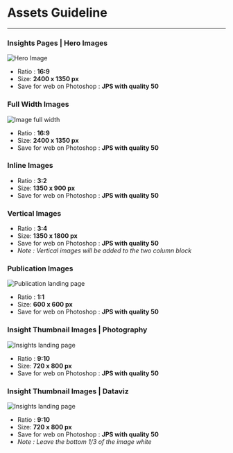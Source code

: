 # Assets Guideline
---

### Insights Pages | Hero Images 
![Hero Image](/images/hero_image.png)
- Ratio : **16:9**
- Size: **2400 x 1350 px**
- Save for web on Photoshop : **JPS with quality 50**



### Full Width Images
![Image full width](/images/fw_image.png)
- Ratio : **16:9**
- Size: **2400 x 1350 px**
- Save for web on Photoshop : **JPS with quality 50**



### Inline Images
- Ratio : **3:2**
- Size: **1350 x 900 px**
- Save for web on Photoshop : **JPS with quality 50**


### Vertical Images
- Ratio : **3:4**
- Size: **1350 x 1800 px**
- Save for web on Photoshop : **JPS with quality 50**
- *Note : Vertical images will be added to the two column block*


### Publication Images
![Publication landing page](/images/publication_image.png)
- Ratio : **1:1**
- Size: **600 x 600 px**
- Save for web on Photoshop : **JPS with quality 50**



### Insight Thumbnail Images | Photography
![Insights landing page](/images/insight_thumbnail.png)
- Ratio : **9:10**
- Size: **720 x 800 px**
- Save for web on Photoshop : **JPS with quality 50**



### Insight Thumbnail Images | Dataviz
![Insights landing page](/images/insight_thumbnail.png)
- Ratio : **9:10**
- Size: **720 x 800 px**
- Save for web on Photoshop : **JPS with quality 50**
- *Note : Leave the bottom 1/3 of the image white*


<!-- ### Pinned Editorial Tile Image
Ratio : **9:10**
Size: **720 x 800 px**
Save for web on Photoshop : **JPS with quality 50**
*Note : Leave the bottom 1/3 of the image white* -->

